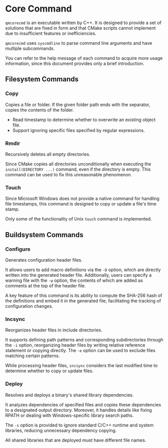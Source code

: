 # Core Command

`qmcorecmd` is an executable written by C++. It is designed to provide a set of solutions that are fixed in form and that CMake scripts cannot implement due to insufficient features or inefficiencies.

`qmcorecmd` uses `syscmdline` to parse command line arguments and have multiple subcommands.

You can refer to the help message of each command to acquire more usage information, since this document provides only a brief introduction.

## Filesystem Commands

### Copy

Copies a file or folder. If the given folder path ends with the separator, copies the contents of the folder.

+ Read timestamp to determine whether to overwrite an existing object file. 
+ Support ignoring specific files specified by regular expressions.

### Rmdir

Recursively deletes all empty directories. 

Since CMake copies all directories unconditionally when executing the `install(DIRECTORY ...)` command, even if the directory is empty. This command can be used to fix this unreasonable phenomenon.

### Touch

Since Microsoft Windows does not provide a native command for handling file timestamps, this command is designed to copy or update a file's time stamp.

Only some of the functionality of Unix `touch` command is implemented.

## Buildsystem Commands

### Configure

Generates configuration header files.

It allows users to add macro definitions via the `-D` option, which are directly written into the generated header file. Additionally, users can specify a warning file with the `-w` option, the contents of which are added as comments at the top of the header file.

A key feature of this command is its ability to compute the SHA-256 hash of the definitions and embed it in the generated file, facilitating the tracking of configuration changes.

### Incsync

Reorganizes header files in include directories.

It supports defining path patterns and corresponding subdirectories through the `-i` option, reorganizing header files by writing relative reference statement or copying directly. The `-e` option can be used to exclude files matching certain patterns.

While processing header files, `incsync` considers the last modified time to determine whether to copy or update files.

### Deploy

Resolves and deploys a binary's shared library dependencies.

It analyzes dependencies of specified files and copies these dependencies to a designated output directory. Moreover, it handles details like fixing RPATH or dealing with Windows-specific library search paths.

The `-s` option is provided to ignore standard C/C++ runtime and system libraries, reducing unnecessary dependency copying.

All shared libraries that are deployed must have different file names.
